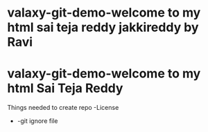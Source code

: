 # valaxy-git-demo-welcome to my html sai teja reddy jakkireddy by Ravi
# valaxy-git-demo-welcome to my html Sai Teja Reddy
Things needed to create repo
-License
- -git ignore file
